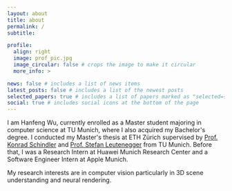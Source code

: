 ```yaml
---
layout: about
title: about
permalink: /
subtitle:

profile:
  align: right
  image: prof_pic.jpg
  image_circular: false # crops the image to make it circular
  more_info: >

news: false # includes a list of news items
latest_posts: false # includes a list of the newest posts
selected_papers: true # includes a list of papers marked as "selected={true}"
social: true # includes social icons at the bottom of the page
---
```



I am Hanfeng Wu, currently enrolled as a Master student majoring in computer science at TU Munich, where I also acquired my Bachelor's degree. I conducted my Master's thesis at ETH Zürich supervised by [Prof. Konrad Schindler](https://prs.igp.ethz.ch/group/people/person-detail.schindler.html) and [Prof. Stefan Leutenegger](https://srl.cit.tum.de/members/leuteneg) from TU Munich. Before that, I was a Research Intern at Huawei Munich Research Center and a Software Engineer Intern at Apple Munich.

My research interests are in computer vision particularly in 3D scene understanding and neural rendering.
